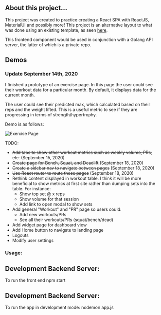 ## About this project...

This project was created to practice creating a React SPA with ReactJS, MaterialUI and possibly more! This project is an alternative layout to what was done using an existing template, as seen [here](https://github.com/samly97/architectui-react-theme-free).

This frontend component would be used in conjunction with a Golang API server, the latter of which is a private repo.

## Demos

### Update September 14th, 2020

I finished a prototype of an exercise page. In this page the user could see their workout data for a particular month. By default, it displays data for the current month.

The user could see their predicted max, which calculated based on their reps and the weight lifted. This is a useful metric to see if they are progressing in terms of strength/hypertrophy.

Demo is as follows:

![Exercise Page](demos/exercise-page.gif)

TODO:

- ~~Add tabs to show other workout metrics such as weekly volume, PRs, etc.~~ (September 15, 2020)
- ~~Create page for Bench, Squat, and Deadlift~~ (September 18, 2020)
- ~~Create a sidebar nav to navigate between pages~~ (September 18, 2020)
- ~~Use React router to route those pages~~ (September 18, 2020)
- Rethink content displayed in workout table. I think it will be more beneficial to show metrics at first site rather than dumping sets into the table. For instance:
  - Show top set @ x reps
  - Show volume for that session
  - Add link to open modal to show sets
- Add general "Workout" and "PR" page so users could:
  - Add new workouts/PRs
  - See all their workouts/PRs (squat/bench/dead)
- Add widget page for dashboard view
- Add Home button to navigate to landing page
- Logouts
- Modify user settings

### Usage:

## Development Backend Server:

To run the front end
npm start

## Development Backend Server:

To run the app in development mode:
nodemon app.js
